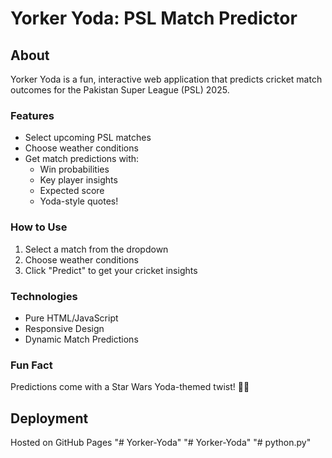 # Yorker Yoda: PSL Match Predictor

## About
Yorker Yoda is a fun, interactive web application that predicts cricket match outcomes for the Pakistan Super League (PSL) 2025.

### Features
- Select upcoming PSL matches
- Choose weather conditions
- Get match predictions with:
  - Win probabilities
  - Key player insights
  - Expected score
  - Yoda-style quotes!

### How to Use
1. Select a match from the dropdown
2. Choose weather conditions
3. Click "Predict" to get your cricket insights

### Technologies
- Pure HTML/JavaScript
- Responsive Design
- Dynamic Match Predictions

### Fun Fact
Predictions come with a Star Wars Yoda-themed twist! 🏏🧙

## Deployment
Hosted on GitHub Pages
"# Yorker-Yoda" 
"# Yorker-Yoda" 
"# python.py" 
